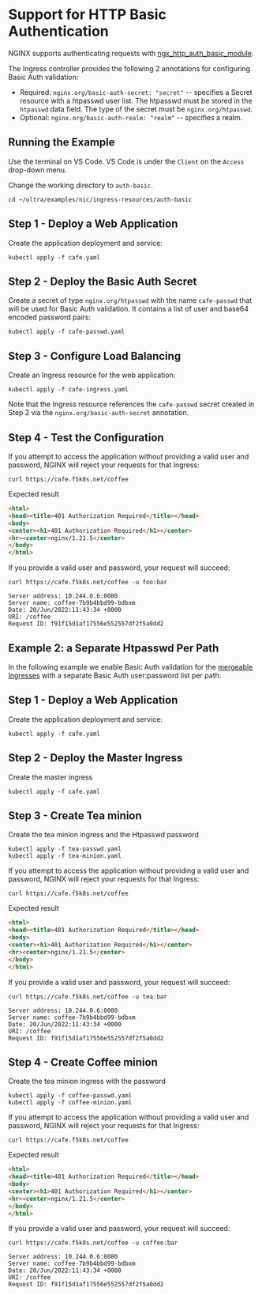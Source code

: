 # Support for HTTP Basic Authentication

NGINX supports authenticating requests with [ngx_http_auth_basic_module](https://nginx.org/en/docs/http/ngx_http_auth_basic_module.html).

The Ingress controller provides the following 2 annotations for configuring Basic Auth validation:

* Required: ```nginx.org/basic-auth-secret: "secret"``` -- specifies a Secret resource with a htpasswd user list. The htpasswd must be stored in the `htpasswd` data field. The type of the secret must be `nginx.org/htpasswd`.
* Optional: ```nginx.org/basic-auth-realm: "realm"``` -- specifies a realm.

## Running the Example

Use the terminal on VS Code. VS Code is under the `Client` on the `Access` drop-down menu. 

Change the working directory to `auth-basic`.
```
cd ~/oltra/examples/nic/ingress-resources/auth-basic
```

## Step 1 - Deploy a Web Application

Create the application deployment and service:
  ```
  kubectl apply -f cafe.yaml
  ```

## Step 2 - Deploy the Basic Auth Secret

Create a secret of type `nginx.org/htpasswd` with the name `cafe-passwd` that will be used for Basic Auth validation. It contains a list of user and base64 encoded password pairs:
  ```
  kubectl apply -f cafe-passwd.yaml
  ```

## Step 3 - Configure Load Balancing

Create an Ingress resource for the web application:
  ```
  kubectl apply -f cafe-ingress.yaml
  ```

Note that the Ingress resource references the `cafe-passwd` secret created in Step 2 via the `nginx.org/basic-auth-secret` annotation.


## Step 4 - Test the Configuration

If you attempt to access the application without providing a valid user and password, NGINX will reject your requests for that Ingress:
  ```
  curl https://cafe.f5k8s.net/coffee
  ```

Expected result
```html
<html>
<head><title>401 Authorization Required</title></head>
<body>
<center><h1>401 Authorization Required</h1></center>
<hr><center>nginx/1.21.5</center>
</body>
</html>
```

If you provide a valid user and password, your request will succeed:
```
curl https://cafe.f5k8s.net/coffee -u foo:bar
```

```
Server address: 10.244.0.6:8080
Server name: coffee-7b9b4bbd99-bdbxm
Date: 20/Jun/2022:11:43:34 +0000
URI: /coffee
Request ID: f91f15d1af17556e552557df2f5a0dd2
```


## Example 2: a Separate Htpasswd Per Path

In the following example we enable Basic Auth validation for the [mergeable Ingresses](../mergeable-ingress-types) with a separate Basic Auth user:password list per path:

## Step 1 - Deploy a Web Application

Create the application deployment and service:
  ```
  kubectl apply -f cafe.yaml
  ```

## Step 2 - Deploy the Master Ingress

Create the master ingress
  ```
  kubectl apply -f cafe.yaml
  ```

## Step 3 - Create Tea minion

Create the tea minion ingress and the Htpasswd password
  ```
  kubectl apply -f tea-passwd.yaml
  kubectl apply -f tea-minion.yaml
  ```


If you attempt to access the application without providing a valid user and password, NGINX will reject your requests for that Ingress:
  ```
  curl https://cafe.f5k8s.net/coffee
  ```

Expected result
  ```html
  <html>
  <head><title>401 Authorization Required</title></head>
  <body>
  <center><h1>401 Authorization Required</h1></center>
  <hr><center>nginx/1.21.5</center>
  </body>
  </html>
```

If you provide a valid user and password, your request will succeed:
```
curl https://cafe.f5k8s.net/coffee -u tea:bar
```

```
Server address: 10.244.0.6:8080
Server name: coffee-7b9b4bbd99-bdbxm
Date: 20/Jun/2022:11:43:34 +0000
URI: /coffee
Request ID: f91f15d1af17556e552557df2f5a0dd2
```

## Step 4 - Create Coffee minion

Create the tea minion ingress with the password
  ```
  kubectl apply -f coffee-passwd.yaml
  kubectl apply -f coffee-minion.yaml
  ```



If you attempt to access the application without providing a valid user and password, NGINX will reject your requests for that Ingress:
  ```
  curl https://cafe.f5k8s.net/coffee
  ```

Expected result
  ```html
  <html>
  <head><title>401 Authorization Required</title></head>
  <body>
  <center><h1>401 Authorization Required</h1></center>
  <hr><center>nginx/1.21.5</center>
  </body>
  </html>
```

If you provide a valid user and password, your request will succeed:
```
curl https://cafe.f5k8s.net/coffee -u coffee:bar
```

```
Server address: 10.244.0.6:8080
Server name: coffee-7b9b4bbd99-bdbxm
Date: 20/Jun/2022:11:43:34 +0000
URI: /coffee
Request ID: f91f15d1af17556e552557df2f5a0dd2
```



